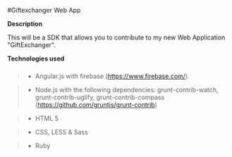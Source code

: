 #Giftexchanger Web App

**Description**

This will be a SDK that allows you to contribute to my new Web Application "GiftExchanger".

**Technologies used**

### 
> - Angular.js with firebase (https://www.firebase.com/).

> - Node.js with the following dependencies: grunt-contrib-watch, grunt-contrib-uglify, grunt-contrib-compass (https://github.com/gruntjs/grunt-contrib)

> - HTML 5

> - CSS, LESS & Sass

> - Ruby

